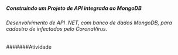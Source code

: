 #####  Construindo um Projeto  de API integrada ao MongoDB
###### Desenvolvimento de API .NET, com banco de dados MongoDB,  para cadastro de  infectados pelo CoronaVirus. 
#######Atividade 
